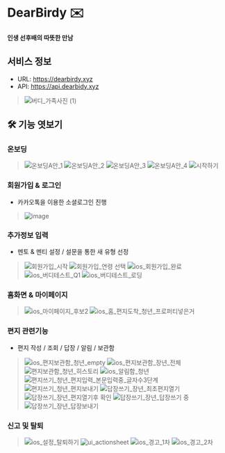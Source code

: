 # DearBirdy ✉️
**인생 선후배의 따뜻한 만남**

## 서비스 정보
- URL: https://dearbirdy.xyz
- API: https://api.dearbidy.xyz

> ![버디_가족사진 (1)](https://github.com/user-attachments/assets/479402f7-7210-4ca9-af79-e5d3aaed0358)

## 🛠 기능 엿보기


 ### 온보딩
>![온보딩A안_1](https://github.com/user-attachments/assets/c7382850-35fb-435f-ac39-e558cfa91396)
![온보딩A안_2](https://github.com/user-attachments/assets/fdc6fac4-47c6-4acd-b0f9-0655a649b00c)
![온보딩A안_3](https://github.com/user-attachments/assets/5157f00d-63dd-4bfc-86f7-7c2001f6746a)
![온보딩A안_4](https://github.com/user-attachments/assets/918fa9db-406e-4356-9abe-e496e82116bb)
![시작하기](https://github.com/user-attachments/assets/c24214bb-eaf4-4694-a884-e446d434477b)


### 회원가입 & 로그인
- 카카오톡을 이용한 소셜로그인 진행

>![image](https://github.com/user-attachments/assets/aeceb4b1-6e16-4c1e-8028-a542e766eb85)
### 추가정보 입력 
- 멘토 & 멘티 설정 / 설문을 통한 새 유형 선정

>![회원가입_시작](https://github.com/user-attachments/assets/3751d6be-0949-41d3-ab09-e138c7925a73)
![회원가입_연령 선택](https://github.com/user-attachments/assets/1597b49b-77e7-4747-a1c3-9d476ecc88bb)
![ios_회원가입_완료](https://github.com/user-attachments/assets/8fc875be-0994-4076-bdfc-0854bb7999f5)
![ios_버디테스트_Q1](https://github.com/user-attachments/assets/a6798ede-3192-43ba-9b20-1859ea49c6f6)
![ios_버디테스트_로딩](https://github.com/user-attachments/assets/e5fee0ac-694b-420a-a4d3-5bd88f7cbd37)

### 홈화면 & 마이페이지

>![ios_마이페이지_후보2](https://github.com/user-attachments/assets/3a31bba8-9614-4b36-8c94-33a5cbdfbab9)
![ios_홈_편지도착_청년_프로퍼티넣은거](https://github.com/user-attachments/assets/ece61e5c-02b8-48cf-b84a-69c1c31ce521)

### 편지 관련기능
- 편지 작성 / 조회 / 답장 / 알림 / 보관함

>![ios_편지보관함_청년_empty](https://github.com/user-attachments/assets/6472dfdf-4f84-44cf-9ff3-160590a02e08)
![ios_편지보관함_장년_전체](https://github.com/user-attachments/assets/9546b251-24f8-48b3-8555-af96da1d6381)
![편지보관함_청년_히스토리](https://github.com/user-attachments/assets/b3bead0d-52e5-447a-baea-fa83f0143df4)
![ios_알림함_청년](https://github.com/user-attachments/assets/1bae7dd0-4f66-48a7-a2c7-7791721a588c)
![편지쓰기_청년_편지입력_본문입력중_글자수3단계](https://github.com/user-attachments/assets/fb71a1ba-55e4-4800-b29d-ed032219c98d)
![편지쓰기_청년_편지보내기](https://github.com/user-attachments/assets/93fe6217-fae4-4305-a210-eb398b8b7bd8)
![답장쓰기_장년_최초편지열기](https://github.com/user-attachments/assets/7a21f020-209a-4a5a-89f3-275c91488cff)
![답장쓰기_장년_편지열기후 확인](https://github.com/user-attachments/assets/c93dfa5f-c0b4-4569-8570-a4c89fd183e6)
![답장쓰기_장년_답장쓰기 중](https://github.com/user-attachments/assets/010ad66d-6897-4f12-87f9-d1a6ebafc0d2)
![답장쓰기_장년_답장보내기](https://github.com/user-attachments/assets/adce115a-a02e-48ca-ad90-8f322ec030db)


### 신고 및 탈퇴

>![ios_설정_탈퇴하기](https://github.com/user-attachments/assets/80fa64d9-7d8c-4e4f-92a2-584e64ab08fa)
![ui_actionsheet](https://github.com/user-attachments/assets/53317ba3-5aef-4566-91e1-a25ae1bd2946)
![ios_경고_1차](https://github.com/user-attachments/assets/b2f57eda-51c8-4289-8d7e-9d88f836775e)
![ios_경고_2차](https://github.com/user-attachments/assets/195dc2b1-eada-41ab-a8b7-09327b497538)
